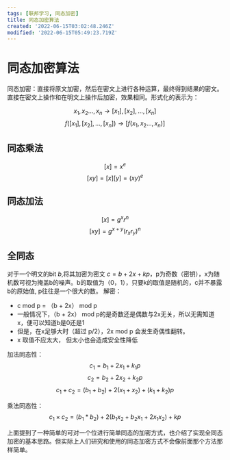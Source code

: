 ```yaml
---
tags: [联邦学习, 同态加密]
title: 同态加密算法
created: '2022-06-15T03:02:48.246Z'
modified: '2022-06-15T05:49:23.719Z'
---
```


# 同态加密算法
同态加密：直接将原文加密，然后在密文上进行各种运算，最终得到结果的密文。直接在密文上操作和在明文上操作后加密，效果相同。形式化的表示为：

$$x_1,x_2...,x_n \to [x_1], [x_2],...,[x_n]$$
$$f([x_1], [x_2],...,[x_n])\to [f(x_1,x_2...,x_n)]$$

## 同态乘法
$$[x] = x^e$$
$$[xy] =[x][y] = (xy)^e$$

## 同态加法
$$[x] = g^xr^n$$
$$[xy] = g^{x+y}(r_xr_y)^n$$

## 全同态

对于一个明文的bit $b$,将其加密为密文 $c=b+2x+kp$，p为奇数（密钥），x为随机数可视为掩盖b的噪声。b的取值为（0，1），只要k的取值是随机的，c并不暴露b的原始值, p往往是一个很大的数。
解密：
- c mod p = （b + 2x） mod p
- 一般情况下，（b + 2x） mod p的是奇数还是偶数与2x无关，所以无需知道x，便可以知道b是0还是1
- 但是，在x足够大时（超过 p/2），2x mod p 会发生奇偶性翻转。 
- x 取值不应太大， 但太小也会造成安全性降低

加法同态性：
$$c_1 = b_1 + 2x_1 + k_1p$$
$$c_2 = b_2 + 2x_2 + k_2p$$
$$c_1 + c_2 = (b_1 + b_2) + 2(x_1 + x_2) + (k_1+k_2)p$$

乘法同态性：
$$c_1 \times c_2 =  (b_1 * b_2) + 2(b_1x_2 + b_2x_1 + 2x_1x_2) + kp$$


上面提到了一种简单的可对一个位进行简单同态的加密方式，也介绍了实现全同态加密的基本思路。但实际上人们研究和使用的同态加密方式不会像前面那个方法那样简单。

